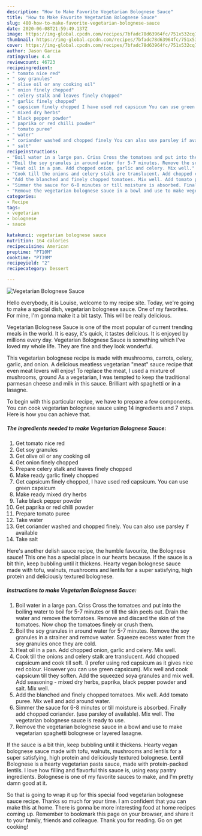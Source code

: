 ```yaml
---
description: "How to Make Favorite Vegetarian Bolognese Sauce"
title: "How to Make Favorite Vegetarian Bolognese Sauce"
slug: 480-how-to-make-favorite-vegetarian-bolognese-sauce
date: 2020-06-08T21:59:49.137Z
image: https://img-global.cpcdn.com/recipes/7bfadc78d63964fc/751x532cq70/vegetarian-bolognese-sauce-recipe-main-photo.jpg
thumbnail: https://img-global.cpcdn.com/recipes/7bfadc78d63964fc/751x532cq70/vegetarian-bolognese-sauce-recipe-main-photo.jpg
cover: https://img-global.cpcdn.com/recipes/7bfadc78d63964fc/751x532cq70/vegetarian-bolognese-sauce-recipe-main-photo.jpg
author: Jason Garcia
ratingvalue: 4.4
reviewcount: 46723
recipeingredient:
- " tomato nice red"
- " soy granules"
- " olive oil or any cooking oil"
- " onion finely chopped"
- " celery stalk and leaves finely chopped"
- " garlic finely chopped"
- " capsicum finely chopped I have used red capsicum You can use green capsicum"
- " mixed dry herbs"
- " black pepper powder"
- " paprika or red chilli powder"
- " tomato puree"
- " water"
- " coriander washed and chopped finely You can also use parsley if available"
- " salt"
recipeinstructions:
- "Boil water in a large pan. Criss Cross the tomatoes and put into the boiling water to boil for 5-7 minutes or till the skin peels out. Drain the water and remove the tomatoes. Remove and discard the skin of the tomatoes. Now chop the tomatoes finely or crush them."
- "Boil the soy granules in around water for 5-7 minutes. Remove the soy granules in a strainer and remove water. Squeeze excess water from the soy granules once they are cold."
- "Heat oil in a pan. Add chopped onion, garlic and celery. Mix well."
- "Cook till the onions and celery stalk are translucent. Add chopped capsicum and cook till soft. (I prefer using red capsicum as it gives nice red colour. However you can use green capsicum). Mix well and cook capsicum till they soften. Add the squeezed soya granules and mix well. Add seasoning - mixed dry herbs, paprika, black pepper powder and salt. Mix well."
- "Add the blanched and finely chopped tomatoes. Mix well. Add tomato puree. Mix well and add around water."
- "Simmer the sauce for 6-8 minutes or till moisture is absorbed. Finally add chopped coriander. (use parsley of available). Mix well. The vegetarian bolognese sauce is ready to use."
- "Remove the vegetarian bolognese sauce in a bowl and use to make vegetarian spaghetti bolognese or layered lasagne."
categories:
- Recipe
tags:
- vegetarian
- bolognese
- sauce

katakunci: vegetarian bolognese sauce 
nutrition: 164 calories
recipecuisine: American
preptime: "PT10M"
cooktime: "PT39M"
recipeyield: "2"
recipecategory: Dessert

---
```



![Vegetarian Bolognese Sauce](https://img-global.cpcdn.com/recipes/7bfadc78d63964fc/751x532cq70/vegetarian-bolognese-sauce-recipe-main-photo.jpg)

Hello everybody, it is Louise, welcome to my recipe site. Today, we're going to make a special dish, vegetarian bolognese sauce. One of my favorites. For mine, I'm gonna make it a bit tasty. This will be really delicious.

Vegetarian Bolognese Sauce is one of the most popular of current trending meals in the world. It is easy, it's quick, it tastes delicious. It is enjoyed by millions every day. Vegetarian Bolognese Sauce is something which I've loved my whole life. They are fine and they look wonderful.

This vegetarian bolognese recipe is made with mushrooms, carrots, celery, garlic, and onion. A delicious meatless vegetarian &#34;meat&#34; sauce recipe that even meat lovers will enjoy! To replace the meat, I used a mixture of mushrooms, ground As a vegetarian, I was tempted to keep the traditional parmesan cheese and milk in this sauce. Brilliant with spaghetti or in a lasagne.


To begin with this particular recipe, we have to prepare a few components. You can cook vegetarian bolognese sauce using 14 ingredients and 7 steps. Here is how you can achieve that.

<!--inarticleads1-->

##### The ingredients needed to make Vegetarian Bolognese Sauce:

1. Get  tomato nice red
1. Get  soy granules
1. Get  olive oil or any cooking oil
1. Get  onion finely chopped
1. Prepare  celery stalk and leaves finely chopped
1. Make ready  garlic finely chopped
1. Get  capsicum finely chopped, I have used red capsicum. You can use green capsicum
1. Make ready  mixed dry herbs
1. Take  black pepper powder
1. Get  paprika or red chilli powder
1. Prepare  tomato puree
1. Take  water
1. Get  coriander washed and chopped finely. You can also use parsley if available
1. Take  salt


Here&#39;s another delish sauce recipe, the humble favourite, the Bolognese sauce! This one has a special place in our hearts because. If the sauce is a bit thin, keep bubbling until it thickens. Hearty vegan bolognese sauce made with tofu, walnuts, mushrooms and lentils for a super satisfying, high protein and deliciously textured bolognese. 

<!--inarticleads2-->

##### Instructions to make Vegetarian Bolognese Sauce:

1. Boil water in a large pan. Criss Cross the tomatoes and put into the boiling water to boil for 5-7 minutes or till the skin peels out. Drain the water and remove the tomatoes. Remove and discard the skin of the tomatoes. Now chop the tomatoes finely or crush them.
1. Boil the soy granules in around water for 5-7 minutes. Remove the soy granules in a strainer and remove water. Squeeze excess water from the soy granules once they are cold.
1. Heat oil in a pan. Add chopped onion, garlic and celery. Mix well.
1. Cook till the onions and celery stalk are translucent. Add chopped capsicum and cook till soft. (I prefer using red capsicum as it gives nice red colour. However you can use green capsicum). Mix well and cook capsicum till they soften. Add the squeezed soya granules and mix well. Add seasoning - mixed dry herbs, paprika, black pepper powder and salt. Mix well.
1. Add the blanched and finely chopped tomatoes. Mix well. Add tomato puree. Mix well and add around water.
1. Simmer the sauce for 6-8 minutes or till moisture is absorbed. Finally add chopped coriander. (use parsley of available). Mix well. The vegetarian bolognese sauce is ready to use.
1. Remove the vegetarian bolognese sauce in a bowl and use to make vegetarian spaghetti bolognese or layered lasagne.


If the sauce is a bit thin, keep bubbling until it thickens. Hearty vegan bolognese sauce made with tofu, walnuts, mushrooms and lentils for a super satisfying, high protein and deliciously textured bolognese. Lentil Bolognese is a hearty vegetarian pasta sauce, made with protein-packed lentils. I love how filling and flavorful this sauce is, using easy pantry ingredients. Bolognese is one of my favorite sauces to make, and I&#39;m pretty damn good at it. 

So that is going to wrap it up for this special food vegetarian bolognese sauce recipe. Thanks so much for your time. I am confident that you can make this at home. There is gonna be more interesting food at home recipes coming up. Remember to bookmark this page on your browser, and share it to your family, friends and colleague. Thank you for reading. Go on get cooking!
